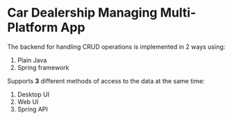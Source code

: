 # Car Dealership Managing Multi-Platform App

The backend for handling CRUD operations is implemented in 2 ways using:

1. Plain Java
2. Spring framework

Supports **3** different methods of access to the data at the same time:

1. Desktop UI
2. Web UI
3. Spring API
